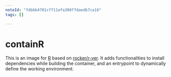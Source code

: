 ```yaml
---
noteId: "fdbbb4701cff11efa300f7daedb7ca16"
tags: []

---
```


# containR

This is an image for [R](https://www.r-project.org/) based on [rocker/r-ver](https://rocker-project.org/images/versioned/r-ver.html).
It adds functionalities to install dependencies while building the container, and an entrypoint to dynamically define the working environment.
